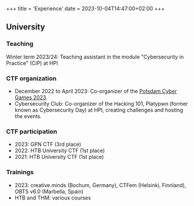 +++
title = 'Experience'
date = 2023-10-04T14:47:00+02:00
+++

## University

### Teaching

Winter term 2023/24: Teaching assistant in the module "Cybersecurity in Practice" (CiP) at HPI

### CTF organization

* December 2022 to April 2023: Co-organizer of the [Potsdam Cyber Games 2023](https://potsdam-cyber-games.de/).
* Cybersecurity Club: Co-organizer of the Hacking 101, Platypwn (former known as Cybersecurity Day) at HPI, creating challenges and hosting the events.

### CTF participation

* 2023: GPN CTF (3rd place)
* 2022: HTB University CTF (1st place)
* 2021: HTB University CTF (1st place)

### Trainings

* 2023: creative.minds (Bochum, Germany), CTFem (Helsinki, Finnland), OBTS v6.0 (Marbella, Spain)
* HTB and THM: various courses
